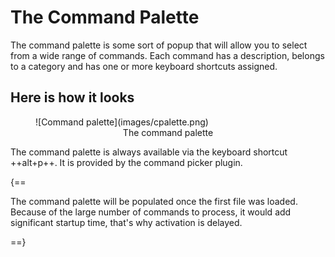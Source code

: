 # The Command Palette

The command palette is some sort of popup that will allow you to select from a wide range of commands. 
Each command has a description, belongs to a category and has one or more keyboard shortcuts assigned.

## Here is how it looks
<figure markdown="span">
  ![Command palette](images/cpalette.png)
  <figcaption><center>The command palette</center></figcaption>
</figure>

The command palette is always available via the keyboard shortcut ++alt+p++. It is provided by the 
command picker plugin.

{==

The command palette will be populated once the first file was loaded. Because of the large number of 
commands to process, it would add significant startup time, that's why activation is delayed.

==}
